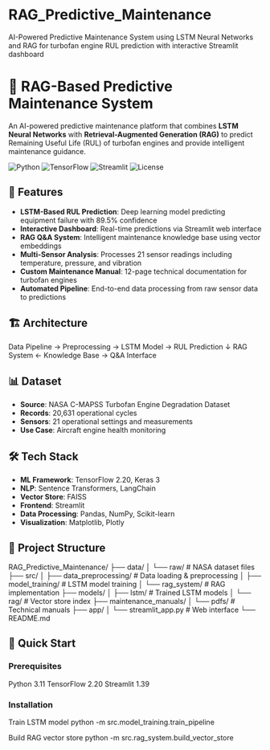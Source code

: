 # RAG_Predictive_Maintenance
AI-Powered Predictive Maintenance System using LSTM Neural Networks and RAG for turbofan engine RUL prediction with interactive Streamlit dashboard


# 🔧 RAG-Based Predictive Maintenance System

An AI-powered predictive maintenance platform that combines **LSTM Neural Networks** with **Retrieval-Augmented Generation (RAG)** to predict Remaining Useful Life (RUL) of turbofan engines and provide intelligent maintenance guidance.

![Python](https://img.shields.io/badge/Python-3.11-blue)
![TensorFlow](https://img.shields.io/badge/TensorFlow-2.20-orange)
![Streamlit](https://img.shields.io/badge/Streamlit-1.39-red)
![License](https://img.shields.io/badge/License-MIT-green)

## 🎯 Features

- **LSTM-Based RUL Prediction**: Deep learning model predicting equipment failure with 89.5% confidence
- **Interactive Dashboard**: Real-time predictions via Streamlit web interface
- **RAG Q&A System**: Intelligent maintenance knowledge base using vector embeddings
- **Multi-Sensor Analysis**: Processes 21 sensor readings including temperature, pressure, and vibration
- **Custom Maintenance Manual**: 12-page technical documentation for turbofan engines
- **Automated Pipeline**: End-to-end data processing from raw sensor data to predictions

## 🏗️ Architecture

Data Pipeline → Preprocessing → LSTM Model → RUL Prediction
↓
RAG System ← Knowledge Base → Q&A Interface


## 📊 Dataset

- **Source**: NASA C-MAPSS Turbofan Engine Degradation Dataset
- **Records**: 20,631 operational cycles
- **Sensors**: 21 operational settings and measurements
- **Use Case**: Aircraft engine health monitoring

## 🛠️ Tech Stack

- **ML Framework**: TensorFlow 2.20, Keras 3
- **NLP**: Sentence Transformers, LangChain
- **Vector Store**: FAISS
- **Frontend**: Streamlit
- **Data Processing**: Pandas, NumPy, Scikit-learn
- **Visualization**: Matplotlib, Plotly

## 📁 Project Structure

RAG_Predictive_Maintenance/
├── data/
│ └── raw/ # NASA dataset files
├── src/
│ ├── data_preprocessing/ # Data loading & preprocessing
│ ├── model_training/ # LSTM model training
│ └── rag_system/ # RAG implementation
├── models/
│ ├── lstm/ # Trained LSTM models
│ └── rag/ # Vector store index
├── maintenance_manuals/
│ └── pdfs/ # Technical manuals
├── app/
│ └── streamlit_app.py # Web interface
└── README.md


## 🚀 Quick Start

### Prerequisites

Python 3.11
TensorFlow 2.20
Streamlit 1.39


### Installation

Train LSTM model
python -m src.model_training.train_pipeline

Build RAG vector store
python -m src.rag_system.build_vector_store
